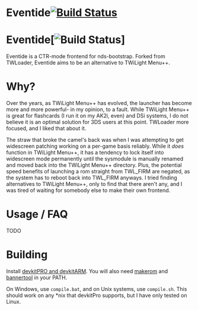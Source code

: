 # Eventide[![Build Status](https://travis-ci.org/Robz8/Eventide.svg?branch=master)](https://travis-ci.org/Robz8/Eventide)

# Eventide[![Build Status](https://github.com/jerbmega/Eventide/actions/workflows/ci.yml/badge.svg)]

Eventide is a CTR-mode frontend for nds-bootstrap. Forked from TWLoader, Eventide aims to be an alternative to TWiLight Menu++.

# Why?

Over the years, as TWiLight Menu++ has evolved, the launcher has become more and more powerful- in my opinion, to a fault. While TWiLight Menu++ is great for flashcards (I run it on my AK2i, even) and DSi systems, I do not believe it is an optimal solution for 3DS users at this point. TWLoader more focused, and I liked that about it.

The straw that broke the camel's back was when I was attempting to get widescreen patching working on a per-game basis reliably. While it *does* function in TWiLight Menu++, it has a tendency to lock itself into widescreen mode permanently until the sysmodule is manually renamed and moved back into the TWiLight Menu++ directory. Plus, the potential speed benefits of launching a rom straight from TWL_FIRM are negated, as the system has to reboot back into TWL_FIRM anyways. I tried finding alternatives to TWiLight Menu++, only to find that there aren't any, and I was tired of waiting for somebody else to make their own frontend.

# Usage / FAQ

TODO 

# Building

Install [devkitPRO and devkitARM](https://devkitpro.org/wiki/Getting_Started). You will also need [makerom](https://github.com/3DSGuy/Project_CTR/releases/tag/makerom-v0.17) and [bannertool](https://github.com/Steveice10/bannertool/releases/latest) in your PATH.

On Windows, use `compile.bat`, and on Unix systems, use `compile.sh`. This should work on any *nix that devkitPro supports, but I have only tested on Linux.

